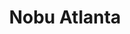 ---
layout: place
title: Nobu Atlanta
permalink: /georgia/atlanta/nobu-atlanta.html
stateAbbr: GA
stateName: Georgia
cityName: Atlanta
seo:
  type: restaurant
  links: https://www.noburestaurants.com/atlanta/reservations/
place_id: ChIJB6y-jFAP9YgRKx_83w2FA4U
photos:
  - name: >-
      places/ChIJB6y-jFAP9YgRKx_83w2FA4U/photos/AeeoHcKssmB8oxi1sjK0WLTjxF2Jy_hrSWUnP5AuXk6SC0fVaWrLYqwVYhB528wnvc8zZ3lmGiv5e4ZBidYvvNNFlUA_LB8vONsMv1TbR2fmi0UWSsIx_0tR4ItYTj2j37nI3DdpaahjGzdH9ydlpgvxUfHC4rBCYSShk80zQU6DXAAoHaRdv4xT9ua5LyJqiDs7eeSFZmD0rEVzapq_N8G75q1r_rz2zBvhkRRKZgB7n1KXTEvGLqe1er-LfbS_ioSA4EP1vTy2t-D5UivNB5EBcmvKODnYVm45uj25po9HRGFB5Q
    widthPx: 2048
    heightPx: 1152
    authorAttributions:
      - displayName: Nobu Atlanta
        uri: https://maps.google.com/maps/contrib/117128147068850390405
        photoUri: >-
          https://lh3.googleusercontent.com/a-/ALV-UjVOsTU_COTVwDc3CVCxJgmA_vFmWYUdRsJ8wVxBOJbSFcDQi14=s100-p-k-no-mo
    flagContentUri: >-
      https://www.google.com/local/imagery/report/?cb_client=maps_api_places.places_api&image_key=!1e10!2sAF1QipOvxR4eFlB2waLqrl3NMUeKAWc1rXiUSYqyGut5&hl=en-US
    googleMapsUri: >-
      https://www.google.com/maps/place//data=!3m4!1e2!3m2!1sAF1QipOvxR4eFlB2waLqrl3NMUeKAWc1rXiUSYqyGut5!2e10!4m2!3m1!1s0x88f50f508cbeac07:0x8503850ddffc1f2b
  - name: >-
      places/ChIJB6y-jFAP9YgRKx_83w2FA4U/photos/AeeoHcLkGbHkaByN0B60rlxP_XWBdyoa7BDrJaH1fg8SM-R_TknhR9g2puprLZ4VsxsJdllgiOczzQdg9s96cyTgr0Hpl5i-E2wM3h-jh1nJlH2tTZN2A4fMRe66dQCrYSX7R7z6TU5PNueHVHNeB5sroqR5YvegBGV2PW_QNmahON1hpt0KMqy2FNAlJ0Vbv1XnjFVFLQE7sah2iLmrXr4FCaOM9jIxc7fo7hB_GsBnefx8zesZz8loM13CZj-cdNhC5IPWTDIjdA0qzYGMf2_EW6rhURh8pHZ4-uJPXd50JOWCJQ
    widthPx: 3024
    heightPx: 4032
    authorAttributions:
      - displayName: Nobu Atlanta
        uri: https://maps.google.com/maps/contrib/117128147068850390405
        photoUri: >-
          https://lh3.googleusercontent.com/a-/ALV-UjVOsTU_COTVwDc3CVCxJgmA_vFmWYUdRsJ8wVxBOJbSFcDQi14=s100-p-k-no-mo
    flagContentUri: >-
      https://www.google.com/local/imagery/report/?cb_client=maps_api_places.places_api&image_key=!1e10!2sAF1QipMcUdcJvBl3WgSjh58pez-FeHGz8kFZMRfdNax7&hl=en-US
    googleMapsUri: >-
      https://www.google.com/maps/place//data=!3m4!1e2!3m2!1sAF1QipMcUdcJvBl3WgSjh58pez-FeHGz8kFZMRfdNax7!2e10!4m2!3m1!1s0x88f50f508cbeac07:0x8503850ddffc1f2b
  - name: >-
      places/ChIJB6y-jFAP9YgRKx_83w2FA4U/photos/AeeoHcLiTuHKTcXgoOI1Yfu1A59kCKwCZ4u0dWHoz5rrK3mAMa3FTGiXEvsyrW6u4LiLWbdKOETAlC7z1zXREU-1OwiOyUlKGJBY-6wno7TPh2si-RSv4wUpGbvuJDQ5anmr8XJBv3N-ntlzbPJ1DVPXdL5CeB12t1Tn1LiFJSZDR5wLGMNknXNaqMq5pUu9PNgXmoRbCMgeIKDnZWMwhsUbXfkkrgV06dDBZeOid_e2-I88koDpc9u_PbHdLlp6ezjngZLpPSEaTVLcYvaPCq2UlwO2srwmBx5Fbpn4GdMhXgDBjt9ftn6rCp4n9xl6a0PjMPjpF0HbKLCgSPmJ9e3ABX_H5FvGqgNbKSXwvPHs2mjEdPjT2XftR0EKkfGJilR7-V1Y4FtBLWzqEmle2wxt4i096v5frc2XzYRE2J6SfGhusA
    widthPx: 3591
    heightPx: 2536
    authorAttributions:
      - displayName: Jason
        uri: https://maps.google.com/maps/contrib/112326037747277359530
        photoUri: >-
          https://lh3.googleusercontent.com/a-/ALV-UjVPs4cdCl3A7b8RPqWMB5aNmhjESAUF57KbnEgkOs0rJIyxgQ2S6A=s100-p-k-no-mo
    flagContentUri: >-
      https://www.google.com/local/imagery/report/?cb_client=maps_api_places.places_api&image_key=!1e10!2sCIHM0ogKEICAgMDwh_nCLg&hl=en-US
    googleMapsUri: >-
      https://www.google.com/maps/place//data=!3m4!1e2!3m2!1sCIHM0ogKEICAgMDwh_nCLg!2e10!4m2!3m1!1s0x88f50f508cbeac07:0x8503850ddffc1f2b
  - name: >-
      places/ChIJB6y-jFAP9YgRKx_83w2FA4U/photos/AeeoHcIvM4C7h7O79q-sN1A2Vyz5zXX5wvMt30MYvi9tDFfaJm0qms6w8HLHi14Xj87HrWxelHUGn3TDIycHMVrpz23d9iZR_11D3_OyjbCu6MfL1uC-ZCUvOhOUQ_sPTFHBiiW6Hf6DIeMxvPkCRZtdyE6l8rynnyerubg9g-h4a8LpDq-Xgp-hPH8qjSjhsQ4bSr65wQnTyBVPUNF74mc541ee6K_ocQcoOBhjrZiqDTXiSuO0CZ1lFTgPrwAQ_DFqxQBlk1i47o2mS_ZcECS1x-E9sEewegX9iJOVd4eZmIFbkGg3uHV_1TJg3-c0ynucTypBYYo_4EV-7Pk2nm1pqjSwMQQJn09x3U6TdG5BUusAgwimESna8I-jG7rsLY8pb5GHIY5UgRnHYRukNgUWq6iJE_fqXHG1r_HVtJb0lQRaRw
    widthPx: 4000
    heightPx: 3000
    authorAttributions:
      - displayName: Leonard L.
        uri: https://maps.google.com/maps/contrib/103326633582133612055
        photoUri: >-
          https://lh3.googleusercontent.com/a-/ALV-UjWThomOPw5IMPIL3CHzyNGciNTKrqFBfNDYNCxsPanKXmFfa_XI=s100-p-k-no-mo
    flagContentUri: >-
      https://www.google.com/local/imagery/report/?cb_client=maps_api_places.places_api&image_key=!1e10!2sCIHM0ogKEICAgIDXpL7OOg&hl=en-US
    googleMapsUri: >-
      https://www.google.com/maps/place//data=!3m4!1e2!3m2!1sCIHM0ogKEICAgIDXpL7OOg!2e10!4m2!3m1!1s0x88f50f508cbeac07:0x8503850ddffc1f2b
  - name: >-
      places/ChIJB6y-jFAP9YgRKx_83w2FA4U/photos/AeeoHcIzT-949RK1Net-9cLvun2DnmKTBXeNa4aP2NevnL_dWkWCFJY-XWM05YTMkafUo928KFtGFbpYKsgwfer2Iyv9TnM5rTj6k8ooERccoa2jvNbVN62AaaXdhKcbV6z7-4a1pMtRuy24B52D3bUszMv6x7JXV8a6Dv-R6l0kfOZW-1UGfmOjtskj-1dtB3z7sxauKOhSrHywYYCPLZu7r5K6HUsZjctmuOVTMCfNTbsE_69Fpsc6Za_Ugo-iIoQR9KTIpEcNK_VlRTCp_wjOHAkMOPQGrFmqTB9BHqleEGarX7KNnwJZ6l9kfb9frT-AJmBsSbIWp0bUph0k22BsFj9VuaepBplzAqjxhecru7V-UsIxM7_VJ-XA-nJe0sb9RqpUPCHBq-UlhKPkQdXpUpnt7cK-HrxsFc00zjjxEJiuQXM
    widthPx: 3024
    heightPx: 4032
    authorAttributions:
      - displayName: Monique Boea
        uri: https://maps.google.com/maps/contrib/101681422307984587863
        photoUri: >-
          https://lh3.googleusercontent.com/a-/ALV-UjUm4aj2zJfW3r9S2WcRFcHr8t7wqJWizu9WTx7Jb_UJqOYIm0d1=s100-p-k-no-mo
    flagContentUri: >-
      https://www.google.com/local/imagery/report/?cb_client=maps_api_places.places_api&image_key=!1e10!2sCIHM0ogKEICAgMDAlerHjgE&hl=en-US
    googleMapsUri: >-
      https://www.google.com/maps/place//data=!3m4!1e2!3m2!1sCIHM0ogKEICAgMDAlerHjgE!2e10!4m2!3m1!1s0x88f50f508cbeac07:0x8503850ddffc1f2b
  - name: >-
      places/ChIJB6y-jFAP9YgRKx_83w2FA4U/photos/AeeoHcI2ykROR-xG3JUd7Wl6qMtosFyPzG15p7zEF5VBH-uY5E9YgkgW4QjE1Pesuat5TSB0H7whh6eqVyFUsbZLC5_0HMeMILcx0fwblDBvF3ACnI9uzc20k9Fa5JVkITk-Q5V9aBQ1LWNB8u396GT5MKufyhSXq85c1qTAj7ei6RfHQK0k3edFhLmQWvuNyjhnGc6wyJuEFjCsHNrQxo9CbM9P8Mcd-bquA_ZMpuFY0hU59CdkkwGKedkRKrIbWHjudrTQYQMHWtKpCyoXN-4LluEFRyqHD1sh4pGbitnLShwPrqBOtu9VFQdBTtBri8QdyVcpEX8Iy7drRdZ-894lIWgbzc5o9fkcjru553YvZiOOdiYrBbi1DL6uSvxaI5NSBIBKVpabdJe5Rx3PoK_I_cAz20hXPbgTLYGauVhJfU3sSCYO
    widthPx: 4032
    heightPx: 2268
    authorAttributions:
      - displayName: Donnyelle Smith
        uri: https://maps.google.com/maps/contrib/115990625721246269842
        photoUri: >-
          https://lh3.googleusercontent.com/a-/ALV-UjX3c17aSQSZCJBA-S7Pm2m9ABjHYqrG9QeDVRWlc6hG7Xvd3OX4hA=s100-p-k-no-mo
    flagContentUri: >-
      https://www.google.com/local/imagery/report/?cb_client=maps_api_places.places_api&image_key=!1e10!2sCIHM0ogKEICAgIDd3oCA4AE&hl=en-US
    googleMapsUri: >-
      https://www.google.com/maps/place//data=!3m4!1e2!3m2!1sCIHM0ogKEICAgIDd3oCA4AE!2e10!4m2!3m1!1s0x88f50f508cbeac07:0x8503850ddffc1f2b
  - name: >-
      places/ChIJB6y-jFAP9YgRKx_83w2FA4U/photos/AeeoHcKj4dpI7ylpgP5D8C0HYR9R_2m5dZzaaFJjQkfzl-js1HzQqildPRs3Hn-PbxGlVNCmD0NRRPo8CWgn8ir2nDOoZJJA1dTIbmu2F4548gad4oYn8xUI-OtH2olCmm09MQknS5zdUa5qMpCr5QNZvLRcfsp4RdXbRFZbaKJb5V4m-1qCxx3quM69abB9icXaDYuQHGQm3xtV7Y_J_bT33Q5U88UG1xMVLn9gMYc12cC2-xnP-L65DgMsM6fXooUU8aZKulelBjn6I_a9AVUo9eUpjlPLmL0jadJXjcSMD3azI6rXjCMo5jaozeyLYrfYx3GeMXtg8DiolseteAOsYzNkEazVtCtrjlabZ58EMgXmLXtdyB3ahipJjEEV8AapO5RiyX6FYKjZsGlWZ6zsZpiARiwc6rOkDMAGThYD-6ulHU7B
    widthPx: 4000
    heightPx: 3000
    authorAttributions:
      - displayName: Anand Nagaraj
        uri: https://maps.google.com/maps/contrib/112322872854242760574
        photoUri: >-
          https://lh3.googleusercontent.com/a-/ALV-UjUSrqciZYXSiLXONMcjsfUPgq4DyJzYvioeB-yHt4HbSIV3vvF9UQ=s100-p-k-no-mo
    flagContentUri: >-
      https://www.google.com/local/imagery/report/?cb_client=maps_api_places.places_api&image_key=!1e10!2sCIHM0ogKEICAgICrjc30rgE&hl=en-US
    googleMapsUri: >-
      https://www.google.com/maps/place//data=!3m4!1e2!3m2!1sCIHM0ogKEICAgICrjc30rgE!2e10!4m2!3m1!1s0x88f50f508cbeac07:0x8503850ddffc1f2b
  - name: >-
      places/ChIJB6y-jFAP9YgRKx_83w2FA4U/photos/AeeoHcKwTvkajKNNw1zSfupH1qFhTRaR7i997K0BDm-e2S8WKbPeXo9PmwKkkVTLGT6Ml8SMrUQmcNKOah2kJdkkqdfbOQ3Qw187KGFnENH0I1DWr7rWl4iMBysyu8H6_hos4fZv5jktLfKUOnqp9Rsc5NdxLIx2f8gfuD7trGfYCQa1NtAh_nkd9x5-FCeUA1Uli9bR8sD-o-lC3EHG1_HvMAijye9IdBiFCm0pyFLUMZ0H6jv9UDjioW279Pnv24PKS6UKP9d-fhv85bHwrtR1y3BMjVofSLA94pK7GcrVO9dkLojCeVxfs3M3UaEaI39G3QiciQnBNajdwvtkOgZASkcPnd4uTQeVoPdpvPYkIMfF2-A3LN0b1jjD93pd14btu44WUvZuBoWTbMu-9XM45Ljf6XqrghGRyKypOPD0YUSK4A
    widthPx: 4000
    heightPx: 3000
    authorAttributions:
      - displayName: JC C
        uri: https://maps.google.com/maps/contrib/103591576631098171781
        photoUri: >-
          https://lh3.googleusercontent.com/a-/ALV-UjWutKsEyeP_S84mvVxnQHL4lU20QCvt8nCJndmi5Ycw3wWNWG8I=s100-p-k-no-mo
    flagContentUri: >-
      https://www.google.com/local/imagery/report/?cb_client=maps_api_places.places_api&image_key=!1e10!2sCIHM0ogKEICAgIDbidGcSA&hl=en-US
    googleMapsUri: >-
      https://www.google.com/maps/place//data=!3m4!1e2!3m2!1sCIHM0ogKEICAgIDbidGcSA!2e10!4m2!3m1!1s0x88f50f508cbeac07:0x8503850ddffc1f2b
  - name: >-
      places/ChIJB6y-jFAP9YgRKx_83w2FA4U/photos/AeeoHcKEeUWyo1y_BvJnCD09KwRDwIZTIh92y3Twz9prcxbtp0pJp1XSigV9XCngZDWR5tGtEyxVmrM8zSkByvzJH2_DEAiJs8Wqk9tdpK0jBGkdGR4b46Oar0yspP_SxZv7FYDLV2Jo23J5vI1p2Tj1QUld1MP-cxnbU6HP4moEAeEEUzo93VHvau4qVnoJcxfOFjcQCV2gxH1naVzjoNAg7mHAT8q-eJC9vm_GqGeZZns9Pw59jENnXy1wUgnpd4R-UQharhKmyZJdvZ2aNq1h98sCsKo7jOQAPrlwyprGn71qQY_hNOu6y6yXI321-aen1tRsfB6obM363vxhNH6l-chVSmdTnSM-b34Qn9KCUe88et0mfbPiUVXr4b9K_iYUo1sovUwcK8kdWNL5nhJeIV-89e5H4yIa4jEZrxZuqdHzuQ
    widthPx: 3600
    heightPx: 4800
    authorAttributions:
      - displayName: Samantha Petts
        uri: https://maps.google.com/maps/contrib/113342138976883208271
        photoUri: >-
          https://lh3.googleusercontent.com/a-/ALV-UjVukOkGCIuw-CFsazmDA-EtzwBBhL2ZXD7manC-7RgCeKLbOF4=s100-p-k-no-mo
    flagContentUri: >-
      https://www.google.com/local/imagery/report/?cb_client=maps_api_places.places_api&image_key=!1e10!2sCIHM0ogKEICAgMDA9_iTHw&hl=en-US
    googleMapsUri: >-
      https://www.google.com/maps/place//data=!3m4!1e2!3m2!1sCIHM0ogKEICAgMDA9_iTHw!2e10!4m2!3m1!1s0x88f50f508cbeac07:0x8503850ddffc1f2b
  - name: >-
      places/ChIJB6y-jFAP9YgRKx_83w2FA4U/photos/AeeoHcIjc3J-wtD_3VHxssJXTOy72ZDWfRZ2cpIBXaOEWhMpvgEj3l5HCreHIeH4Rq9jb6tmfbJitLPWn8mbPC_rUy7NFlZVT_qZ4DVLSEW33XKBRL5tKRQXXbKNuZ5xIKWs6Dj3FK-6UPdp5g1XckxWb2qQt-VXb6C5fEdlr922o6-cDqKLdePh04Bl3WmJkVgywItMP-giLPdu-a3mNwqNeM6uZXsTVsMgNbTjFkY2W29Fve9d7qMn0lGWDtLMQCfLKMviND5vwpnO_jlf4TytWGaGwlemVgHWOUDV-ThkBhSAM3QY7F6x6xO_73nRJXJEuFVZPd2wEsfANWyyUxcwzh1HvntVsvFkyxRBRTXhEK6Lu72iSpGBH6EW1o_p1cTM0cr1i9ckcELwCggTMdMCEzMzCrmJorQVC-x6bjvot8ChwA
    widthPx: 4000
    heightPx: 3000
    authorAttributions:
      - displayName: Anand Nagaraj
        uri: https://maps.google.com/maps/contrib/112322872854242760574
        photoUri: >-
          https://lh3.googleusercontent.com/a-/ALV-UjUSrqciZYXSiLXONMcjsfUPgq4DyJzYvioeB-yHt4HbSIV3vvF9UQ=s100-p-k-no-mo
    flagContentUri: >-
      https://www.google.com/local/imagery/report/?cb_client=maps_api_places.places_api&image_key=!1e10!2sCIHM0ogKEICAgICrjc2wJg&hl=en-US
    googleMapsUri: >-
      https://www.google.com/maps/place//data=!3m4!1e2!3m2!1sCIHM0ogKEICAgICrjc2wJg!2e10!4m2!3m1!1s0x88f50f508cbeac07:0x8503850ddffc1f2b
address: 3520 Peachtree Rd NE, Atlanta, GA 30326, USA
street: 3520 Peachtree Rd NE
city: Atlanta
state: GA
zip: '30326'
country: USA
neighborhood: Buckhead
latitude: '33.854200'
longitude: '-84.363313'
accessibility_options:
  wheelchairAccessibleParking: true
  wheelchairAccessibleEntrance: true
  wheelchairAccessibleRestroom: true
  wheelchairAccessibleSeating: true
business_status: OPERATIONAL
name: Nobu Atlanta
google_maps_links:
  directionsUri: >-
    https://www.google.com/maps/dir//''/data=!4m7!4m6!1m1!4e2!1m2!1m1!1s0x88f50f508cbeac07:0x8503850ddffc1f2b!3e0
  placeUri: https://maps.google.com/?cid=9584650726613458731
  writeAReviewUri: >-
    https://www.google.com/maps/place//data=!4m3!3m2!1s0x88f50f508cbeac07:0x8503850ddffc1f2b!12e1
  reviewsUri: >-
    https://www.google.com/maps/place//data=!4m4!3m3!1s0x88f50f508cbeac07:0x8503850ddffc1f2b!9m1!1b1
  photosUri: >-
    https://www.google.com/maps/place//data=!4m3!3m2!1s0x88f50f508cbeac07:0x8503850ddffc1f2b!10e5
primary_type: Restaurant
opening_hours:
  regular: null
  current: null
secondary_opening_hours:
  regular:
    weekdayDescriptions: null
    type: null
  current:
    weekdayDescriptions: null
    type: null
phone: (470) 945-8800
price_level: PRICE_LEVEL_VERY_EXPENSIVE
price_range: $100 &ndash; & up
rating: '3.9'
rating_count: 0
website: https://www.noburestaurants.com/atlanta/reservations/
description: >-
  Discover Nobu Atlanta in Atlanta, GA$$$Nobu Atlanta in Atlanta, GA, is a
  premier destination for those seeking upscale Japanese dining, featuring an
  array of fresh sushi and seafood dishes that highlight innovative flavors.
  This elegant restaurant offers a sophisticated atmosphere with thoughtful
  accessibility features, making it a welcoming spot for a variety of diners
  looking for quality Japanese cuisine. Patrons can enjoy a menu that emphasizes
  premium ingredients and creative presentations, ideal for anyone exploring
  top-rated sushi options in the area. Whether you're in the mood for expertly
  crafted rolls or other refined entrees, the experience here combines style and
  substance in a vibrant Buckhead setting, perfect for those searching for sushi
  restaurants near me.
generative_summary: >-
  Discover Nobu Atlanta in Atlanta, GA$$$Nobu Atlanta in Atlanta, GA, is a
  premier destination for those seeking upscale Japanese dining, featuring an
  array of fresh sushi and seafood dishes that highlight innovative flavors.
  This elegant restaurant offers a sophisticated atmosphere with thoughtful
  accessibility features, making it a welcoming spot for a variety of diners
  looking for quality Japanese cuisine. Patrons can enjoy a menu that emphasizes
  premium ingredients and creative presentations, ideal for anyone exploring
  top-rated sushi options in the area. Whether you're in the mood for expertly
  crafted rolls or other refined entrees, the experience here combines style and
  substance in a vibrant Buckhead setting, perfect for those searching for sushi
  restaurants near me.
generative_disclosure: Summarized by AI using the Grok-3-Mini model.
reviews:
  - name: >-
      places/ChIJB6y-jFAP9YgRKx_83w2FA4U/reviews/ChZDSUhNMG9nS0VJQ0FnTURBOV9pVEx3EAE
    relativePublishTimeDescription: 2 months ago
    rating: 5
    text:
      text: >-
        Came for a birthday. Food was unique and tasteful. We started off with
        great service from Christian. My partner thought it was odd Christian
        left in the middle of our dinner. Although our new server was a young
        lady that did not disappoint. The manager made us feel special with a
        birthday desert. Nice touch!
      languageCode: en
    originalText:
      text: >-
        Came for a birthday. Food was unique and tasteful. We started off with
        great service from Christian. My partner thought it was odd Christian
        left in the middle of our dinner. Although our new server was a young
        lady that did not disappoint. The manager made us feel special with a
        birthday desert. Nice touch!
      languageCode: en
    authorAttribution:
      displayName: Samantha Petts
      uri: https://www.google.com/maps/contrib/113342138976883208271/reviews
      photoUri: >-
        https://lh3.googleusercontent.com/a-/ALV-UjVukOkGCIuw-CFsazmDA-EtzwBBhL2ZXD7manC-7RgCeKLbOF4=s128-c0x00000000-cc-rp-mo-ba2
    publishTime: '2025-02-12T15:13:59.162044Z'
    flagContentUri: >-
      https://www.google.com/local/review/rap/report?postId=ChZDSUhNMG9nS0VJQ0FnTURBOV9pVEx3EAE&d=17924085&t=1
    googleMapsUri: >-
      https://www.google.com/maps/reviews/data=!4m6!14m5!1m4!2m3!1sChZDSUhNMG9nS0VJQ0FnTURBOV9pVEx3EAE!2m1!1s0x88f50f508cbeac07:0x8503850ddffc1f2b
  - name: >-
      places/ChIJB6y-jFAP9YgRKx_83w2FA4U/reviews/ChdDSUhNMG9nS0VJQ0FnTUR3aF9uQzlnRRAB
    relativePublishTimeDescription: 2 weeks ago
    rating: 4
    text:
      text: >-
        Unlike the Nobu in LA, this Nobu does not offer a shared omakase
        experience. You have to order the omakase per person. Got the tuna tacos
        to start and then our omakase dinner. The dishes were hit or miss. Liked
        the lobster fry and some of the appetizers. Did not like how the scallop
        or steak was flavored. Service was alright, kind of a miss for me. I
        personally don’t think omakase is worth it at this location over
        ordering your own specific entrees.
      languageCode: en
    originalText:
      text: >-
        Unlike the Nobu in LA, this Nobu does not offer a shared omakase
        experience. You have to order the omakase per person. Got the tuna tacos
        to start and then our omakase dinner. The dishes were hit or miss. Liked
        the lobster fry and some of the appetizers. Did not like how the scallop
        or steak was flavored. Service was alright, kind of a miss for me. I
        personally don’t think omakase is worth it at this location over
        ordering your own specific entrees.
      languageCode: en
    authorAttribution:
      displayName: Jason
      uri: https://www.google.com/maps/contrib/112326037747277359530/reviews
      photoUri: >-
        https://lh3.googleusercontent.com/a-/ALV-UjVPs4cdCl3A7b8RPqWMB5aNmhjESAUF57KbnEgkOs0rJIyxgQ2S6A=s128-c0x00000000-cc-rp-mo-ba3
    publishTime: '2025-03-28T16:05:27.736076Z'
    flagContentUri: >-
      https://www.google.com/local/review/rap/report?postId=ChdDSUhNMG9nS0VJQ0FnTUR3aF9uQzlnRRAB&d=17924085&t=1
    googleMapsUri: >-
      https://www.google.com/maps/reviews/data=!4m6!14m5!1m4!2m3!1sChdDSUhNMG9nS0VJQ0FnTUR3aF9uQzlnRRAB!2m1!1s0x88f50f508cbeac07:0x8503850ddffc1f2b
  - name: >-
      places/ChIJB6y-jFAP9YgRKx_83w2FA4U/reviews/ChdDSUhNMG9nS0VJQ0FnTUNneTRETl93RRAB
    relativePublishTimeDescription: a month ago
    rating: 4
    text:
      text: >-
        We had reservations. They sat us at a dark corner table away from the
        main area. We asked to be moved to a better lit table since the
        restaurant was not busy. They did so. We ordered some appetizers, the
        hot stone wagyu and some sushi. It was all delicious! The wagyu was
        scrumptious. Service and ambience could be better but food is on point.
      languageCode: en
    originalText:
      text: >-
        We had reservations. They sat us at a dark corner table away from the
        main area. We asked to be moved to a better lit table since the
        restaurant was not busy. They did so. We ordered some appetizers, the
        hot stone wagyu and some sushi. It was all delicious! The wagyu was
        scrumptious. Service and ambience could be better but food is on point.
      languageCode: en
    authorAttribution:
      displayName: Priscila Penzenik
      uri: https://www.google.com/maps/contrib/105723198147554343678/reviews
      photoUri: >-
        https://lh3.googleusercontent.com/a-/ALV-UjXCVHD-THQ_xYG1IzmDndz3fyMda9vI5kGvZN_VElmhOd1-SEVN9A=s128-c0x00000000-cc-rp-mo-ba2
    publishTime: '2025-02-20T20:12:54.255120Z'
    flagContentUri: >-
      https://www.google.com/local/review/rap/report?postId=ChdDSUhNMG9nS0VJQ0FnTUNneTRETl93RRAB&d=17924085&t=1
    googleMapsUri: >-
      https://www.google.com/maps/reviews/data=!4m6!14m5!1m4!2m3!1sChdDSUhNMG9nS0VJQ0FnTUNneTRETl93RRAB!2m1!1s0x88f50f508cbeac07:0x8503850ddffc1f2b
  - name: >-
      places/ChIJB6y-jFAP9YgRKx_83w2FA4U/reviews/ChZDSUhNMG9nS0VJQ0FnTURBbGVySGRnEAE
    relativePublishTimeDescription: 2 months ago
    rating: 5
    text:
      text: >-
        If I could give this place 10 stars I would JUST for the food. One of
        THE best meals I have had in my life. The sushi was SO fresh and you can
        tell that everything was prepared with the finest ingredients. You will
        never want sushi from anywhere else again. Now for service - they get 2
        stars. We went on super bowl weekend so they were NOT busy and it took
        10 minutes for someone to even greet us at our table and then there were
        large gaps of time before she came to check on us. In spite of the
        service, @nobuatlanta is still 20/10 would recommend 👍🏾👍🏾
        #twothumbsup #nobuatlanta #sushi #restaurantreview
      languageCode: en
    originalText:
      text: >-
        If I could give this place 10 stars I would JUST for the food. One of
        THE best meals I have had in my life. The sushi was SO fresh and you can
        tell that everything was prepared with the finest ingredients. You will
        never want sushi from anywhere else again. Now for service - they get 2
        stars. We went on super bowl weekend so they were NOT busy and it took
        10 minutes for someone to even greet us at our table and then there were
        large gaps of time before she came to check on us. In spite of the
        service, @nobuatlanta is still 20/10 would recommend 👍🏾👍🏾
        #twothumbsup #nobuatlanta #sushi #restaurantreview
      languageCode: en
    authorAttribution:
      displayName: Monique Boea
      uri: https://www.google.com/maps/contrib/101681422307984587863/reviews
      photoUri: >-
        https://lh3.googleusercontent.com/a-/ALV-UjUm4aj2zJfW3r9S2WcRFcHr8t7wqJWizu9WTx7Jb_UJqOYIm0d1=s128-c0x00000000-cc-rp-mo-ba5
    publishTime: '2025-02-10T17:32:32.150967Z'
    flagContentUri: >-
      https://www.google.com/local/review/rap/report?postId=ChZDSUhNMG9nS0VJQ0FnTURBbGVySGRnEAE&d=17924085&t=1
    googleMapsUri: >-
      https://www.google.com/maps/reviews/data=!4m6!14m5!1m4!2m3!1sChZDSUhNMG9nS0VJQ0FnTURBbGVySGRnEAE!2m1!1s0x88f50f508cbeac07:0x8503850ddffc1f2b
  - name: >-
      places/ChIJB6y-jFAP9YgRKx_83w2FA4U/reviews/ChdDSUhNMG9nS0VJQ0FnTUN3NUlqbXpRRRAB
    relativePublishTimeDescription: 4 weeks ago
    rating: 5
    text:
      text: >-
        Nobu Atlanta lives up to every bit of the hype and then some. From the
        moment you step inside, the ambiance is sleek and sophisticated, setting
        the stage for an unforgettable dining experience.


        The Yellowtail Jalapeño is sheer perfection—delicate, buttery, and
        melting effortlessly on the palate with just the right kick of heat. The
        salmon sashimi is equally exquisite, fresh and silky with a depth of
        flavor that only the finest cuts can provide. But the real surprise? The
        mushroom salad—earthy, tender, and full of umami, proving that even
        something as simple as mushrooms can be elevated to a work of art at
        Nobu.


        And let’s talk about the Lychee Martini—a must-order. Smooth, subtly
        sweet, and dangerously easy to sip, it’s the perfect complement to the
        meal.


        From the service to the plating to the last bite, everything at Nobu
        Atlanta screams excellence. Believe the hype—this place is worth every
        penny.
      languageCode: en
    originalText:
      text: >-
        Nobu Atlanta lives up to every bit of the hype and then some. From the
        moment you step inside, the ambiance is sleek and sophisticated, setting
        the stage for an unforgettable dining experience.


        The Yellowtail Jalapeño is sheer perfection—delicate, buttery, and
        melting effortlessly on the palate with just the right kick of heat. The
        salmon sashimi is equally exquisite, fresh and silky with a depth of
        flavor that only the finest cuts can provide. But the real surprise? The
        mushroom salad—earthy, tender, and full of umami, proving that even
        something as simple as mushrooms can be elevated to a work of art at
        Nobu.


        And let’s talk about the Lychee Martini—a must-order. Smooth, subtly
        sweet, and dangerously easy to sip, it’s the perfect complement to the
        meal.


        From the service to the plating to the last bite, everything at Nobu
        Atlanta screams excellence. Believe the hype—this place is worth every
        penny.
      languageCode: en
    authorAttribution:
      displayName: Scott Lee
      uri: https://www.google.com/maps/contrib/103204130007302725588/reviews
      photoUri: >-
        https://lh3.googleusercontent.com/a-/ALV-UjWDUnotCP5y0eWOsN8NT8cZK4GO9BPeDV1sKs-QRqDA5QiffFAj=s128-c0x00000000-cc-rp-mo-ba4
    publishTime: '2025-03-16T18:31:15.875606Z'
    flagContentUri: >-
      https://www.google.com/local/review/rap/report?postId=ChdDSUhNMG9nS0VJQ0FnTUN3NUlqbXpRRRAB&d=17924085&t=1
    googleMapsUri: >-
      https://www.google.com/maps/reviews/data=!4m6!14m5!1m4!2m3!1sChdDSUhNMG9nS0VJQ0FnTUN3NUlqbXpRRRAB!2m1!1s0x88f50f508cbeac07:0x8503850ddffc1f2b
review_summary: >-
  Insights from Diners at This Japanese Gem$$$Visitors often praise the fresh
  and flavorful sushi selections, with standout dishes delivering a perfect
  balance of taste and quality that keeps people coming back for more. While the
  service tends to be friendly and accommodating overall, some note occasional
  waits that don't quite match the high-energy vibe of the place, though it
  rarely detracts from the meal. The ambiance and creative offerings, like
  inventive appetizers and drinks, create a relaxed yet exciting environment
  that's great for groups or special evenings out. All in all, if you're on the
  hunt for reliable Japanese places near me, this spot delivers a solid
  experience with delicious highlights that make it worth a visit.
review_disclosure: Summarized by AI using the Grok-3-Mini model.
parking_options:
  freeParkingLot: true
  paidParkingLot: true
  paidStreetParking: true
  valetParking: true
payment_options:
  acceptsCreditCards: true
  acceptsDebitCards: true
  acceptsCashOnly: false
  acceptsNfc: true
allow_dogs: null
curbside_pickup: null
delivery: true
dine_in: true
good_for_children: false
good_for_groups: true
good_for_sports: false
live_music: false
menu_for_children: false
outdoor_seating: true
reservable: true
restroom: true
serves_beer: true
serves_breakfast: true
serves_brunch: true
serves_cocktails: true
serves_coffee: true
serves_dinner: true
serves_dessert: true
serves_lunch: true
serves_vegetarian_food: true
serves_wine: true
takeout: true
update_category: pro
places_description: null

---